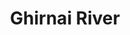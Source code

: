 ---
title: "Ghirnai River"
title_bn: "ঘিরানি নদী"
description: "It has been originates from the lower land of Sayedpur upazila, Nilphamari district. Then it meets with the Karotoya river at Nababganj upazila. It is 20 km long and 20 meter wide."
---